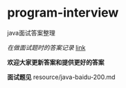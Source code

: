 # program-interview
java面试答案整理

*在做面试题时的答案记录*
[link](https://github.com/tangyouhua/program-resource/blob/master/program-interview/java-baidu-200.md)

**欢迎大家更新答案和提供更好的答案**

**面试题见** resource/java-baidu-200.md
